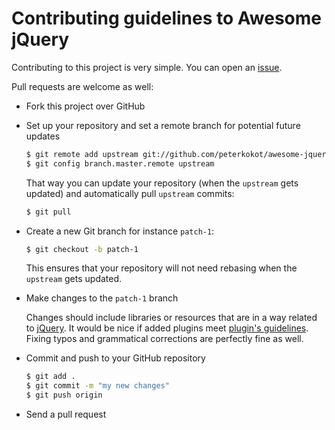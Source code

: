# Contributing guidelines to Awesome jQuery

Contributing to this project is very simple. You can open an [issue](https://github.com/peterkokot/awesome-jquery/issues).

Pull requests are welcome as well:

* Fork this project over GitHub

* Set up your repository and set a remote branch for potential future updates

  ```bash
  $ git remote add upstream git://github.com/peterkokot/awesome-jquery.git
  $ git config branch.master.remote upstream
  ```

  That way you can update your repository (when the `upstream` gets updated) and automatically pull `upstream` commits:

  ```bash
  $ git pull
  ```

* Create a new Git branch for instance `patch-1`:

  ```bash
  $ git checkout -b patch-1
  ```

  This ensures that your repository will not need rebasing when the `upstream` gets updated.

* Make changes to the `patch-1` branch

  Changes should include libraries or resources that are in a way related to [jQuery](http://jquery.com/).
  It would be nice if added plugins meet [plugin's guidelines](awesome-plugin.md). Fixing typos and grammatical
  corrections are perfectly fine as well.

* Commit and push to your GitHub repository

  ```bash
  $ git add .
  $ git commit -m "my new changes"
  $ git push origin
  ```

* Send a pull request
